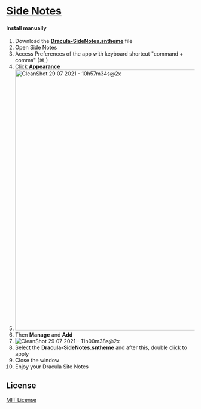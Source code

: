 # [Side Notes](https://www.apptorium.com/sidenotes/)

#### Install manually

1. Download the [**Dracula-SideNotes.sntheme**](./Dracula-SideNotes.sntheme) file
2. Open Side Notes
3. Access Preferences of the app with keyboard shortcut "command + comma" (⌘,)
4. Click **Appearance**
5. <img width="698" alt="CleanShot 29 07 2021 - 10h57m34s@2x" src="https://user-images.githubusercontent.com/7749461/127505049-5246f544-5457-4850-ad4c-0741692c5615.png">
6. Then **Manage** and **Add**
7. ![CleanShot 29 07 2021 - 11h00m38s@2x](https://user-images.githubusercontent.com/7749461/127505578-33394874-2516-45c9-8ad3-43ef05dbf98f.png)
8. Select the **Dracula-SideNotes.sntheme** and after this, double click to apply
9. Close the window
10. Enjoy your Dracula Site Notes




## License

[MIT License](./LICENSE)
